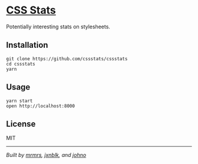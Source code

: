 # [CSS Stats](https://cssstats.com)

Potentially interesting stats on stylesheets.

## Installation

```
git clone https://github.com/cssstats/cssstats
cd cssstats
yarn
```

## Usage

```
yarn start
open http://localhost:8000
```

## License

MIT

---

_Built by [mrmrs](https://mrmrs.cc), [jxnblk](https://jxnblk.com), and [johno](https://johno.com)_
